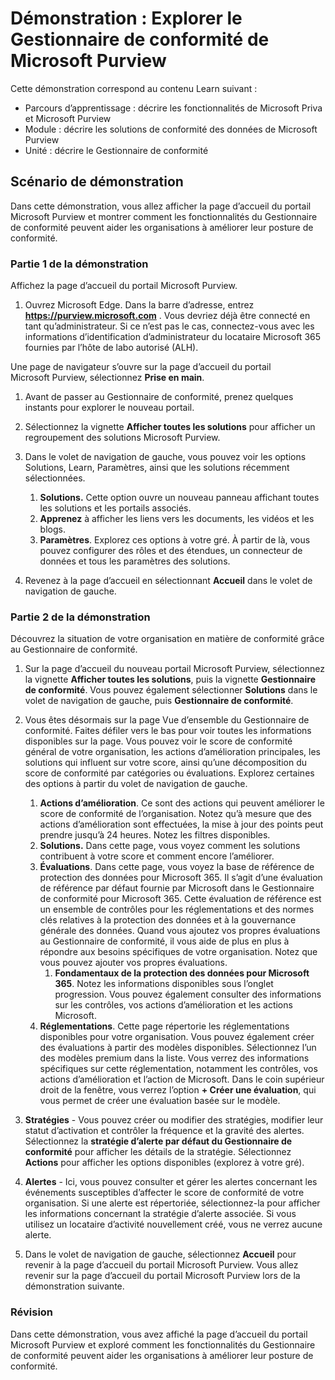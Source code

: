 <!---
---
Démonstration : Title (Titre) : « Explorer le Gestionnaire de conformité Microsoft Purview » ; parcours d’apprentissage/module/unité : « Décrire les fonctionnalités de Microsoft Priva et de Microsoft Purview ; module 2 : Décrire les solutions de conformité des données de Microsoft Purview ; unité 4 : Décrire le Gestionnaire de conformité »
---
--->

# Démonstration : Explorer le Gestionnaire de conformité de Microsoft Purview

Cette démonstration correspond au contenu Learn suivant :

- Parcours d’apprentissage : décrire les fonctionnalités de Microsoft Priva et Microsoft Purview
- Module : décrire les solutions de conformité des données de Microsoft Purview
- Unité : décrire le Gestionnaire de conformité

## Scénario de démonstration

Dans cette démonstration, vous allez afficher la page d’accueil du portail Microsoft Purview et montrer comment les fonctionnalités du Gestionnaire de conformité peuvent aider les organisations à améliorer leur posture de conformité.

### Partie 1 de la démonstration

Affichez la page d’accueil du portail Microsoft Purview.

1. Ouvrez Microsoft Edge. Dans la barre d’adresse, entrez **https://purview.microsoft.com** . Vous devriez déjà être connecté en tant qu’administrateur.  Si ce n’est pas le cas, connectez-vous avec les informations d’identification d’administrateur du locataire Microsoft 365 fournies par l’hôte de labo autorisé (ALH).

Une page de navigateur s’ouvre sur la page d’accueil du portail Microsoft Purview, sélectionnez **Prise en main**.  

1. Avant de passer au Gestionnaire de conformité, prenez quelques instants pour explorer le nouveau portail.

1. Sélectionnez la vignette **Afficher toutes les solutions** pour afficher un regroupement des solutions Microsoft Purview.

1. Dans le volet de navigation de gauche, vous pouvez voir les options Solutions, Learn, Paramètres, ainsi que les solutions récemment sélectionnées.
    1. **Solutions.** Cette option ouvre un nouveau panneau affichant toutes les solutions et les portails associés.
    1. **Apprenez** à afficher les liens vers les documents, les vidéos et les blogs.
    1. **Paramètres**. Explorez ces options à votre gré. À partir de là, vous pouvez configurer des rôles et des étendues, un connecteur de données et tous les paramètres des solutions.

1. Revenez à la page d’accueil en sélectionnant **Accueil** dans le volet de navigation de gauche.

### Partie 2 de la démonstration

Découvrez la situation de votre organisation en matière de conformité grâce au Gestionnaire de conformité.

1. Sur la page d’accueil du nouveau portail Microsoft Purview, sélectionnez la vignette **Afficher toutes les solutions**, puis la vignette **Gestionnaire de conformité**. Vous pouvez également sélectionner **Solutions** dans le volet de navigation de gauche, puis **Gestionnaire de conformité**.

1. Vous êtes désormais sur la page Vue d’ensemble du Gestionnaire de conformité. Faites défiler vers le bas pour voir toutes les informations disponibles sur la page.  Vous pouvez voir le score de conformité général de votre organisation, les actions d’amélioration principales, les solutions qui influent sur votre score, ainsi qu’une décomposition du score de conformité par catégories ou évaluations. Explorez certaines des options à partir du volet de navigation de gauche.
    1. **Actions d’amélioration**.  Ce sont des actions qui peuvent améliorer le score de conformité de l’organisation. Notez qu’à mesure que des actions d’amélioration sont effectuées, la mise à jour des points peut prendre jusqu’à 24 heures.  Notez les filtres disponibles.
    1. **Solutions.** Dans cette page, vous voyez comment les solutions contribuent à votre score et comment encore l’améliorer.
    1. **Évaluations**. Dans cette page, vous voyez la base de référence de protection des données pour Microsoft 365.  Il s’agit d’une évaluation de référence par défaut fournie par Microsoft dans le Gestionnaire de conformité pour Microsoft 365.  Cette évaluation de référence est un ensemble de contrôles pour les réglementations et des normes clés relatives à la protection des données et à la gouvernance générale des données. Quand vous ajoutez vos propres évaluations au Gestionnaire de conformité, il vous aide de plus en plus à répondre aux besoins spécifiques de votre organisation.  Notez que vous pouvez ajouter vos propres évaluations.
        1. **Fondamentaux de la protection des données pour Microsoft 365**.  Notez les informations disponibles sous l’onglet progression. Vous pouvez également consulter des informations sur les contrôles, vos actions d’amélioration et les actions Microsoft.  
    1. **Réglementations**.  Cette page répertorie les réglementations disponibles pour votre organisation. Vous pouvez également créer des évaluations à partir des modèles disponibles.  Sélectionnez l’un des modèles premium dans la liste.  Vous verrez des informations spécifiques sur cette réglementation, notamment les contrôles, vos actions d’amélioration et l’action de Microsoft.  Dans le coin supérieur droit de la fenêtre, vous verrez l’option **+ Créer une évaluation**, qui vous permet de créer une évaluation basée sur le modèle.
1. **Stratégies** - Vous pouvez créer ou modifier des stratégies, modifier leur statut d’activation et contrôler la fréquence et la gravité des alertes. Sélectionnez la **stratégie d’alerte par défaut du Gestionnaire de conformité** pour afficher les détails de la stratégie.  Sélectionnez **Actions** pour afficher les options disponibles (explorez à votre gré).
1. **Alertes** - Ici, vous pouvez consulter et gérer les alertes concernant les événements susceptibles d’affecter le score de conformité de votre organisation.  Si une alerte est répertoriée, sélectionnez-la pour afficher les informations concernant la stratégie d’alerte associée. Si vous utilisez un locataire d’activité nouvellement créé, vous ne verrez aucune alerte.

1. Dans le volet de navigation de gauche, sélectionnez **Accueil** pour revenir à la page d’accueil du portail Microsoft Purview. Vous allez revenir sur la page d’accueil du portail Microsoft Purview lors de la démonstration suivante.

### Révision

Dans cette démonstration, vous avez affiché la page d’accueil du portail Microsoft Purview et exploré comment les fonctionnalités du Gestionnaire de conformité peuvent aider les organisations à améliorer leur posture de conformité.

